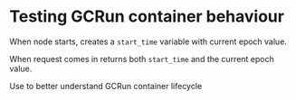 # Testing GCRun container behaviour

When node starts, creates a `start_time` variable with current epoch value.

When request comes in returns both `start_time` and the current epoch value.

Use to better understand GCRun container lifecycle
